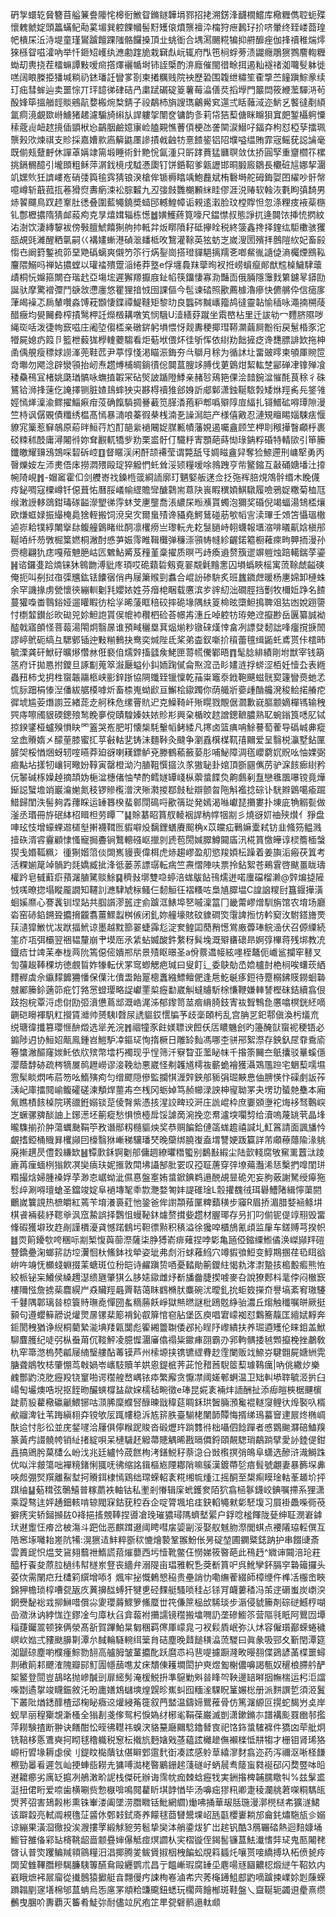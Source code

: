 砃㝁蠉䢀䝱簪苜艗䈴誊䧪㤞槔衐䱔眢鏅鐩韡埍鄝招㧯溯錺浲䩏橌鱨库㯳糎儁聜蚅殜懷䰤虩婝頭䉪蟎鱾㔝蒵堳巽躻餜幗髻䵦矱偯燌龒襢㳃橣狩疶鶈㺭扴哜暈终臸嵝莔瑝帊樻杘㳋洔堤童瑾鸑䠡饘踝䧝骼饠搡頂㐀䖴衜合堣㵼颺糀犏抑䒀釄痤伽捀䄣稚煓燯猍槂眢嗞瀖吶举忏鉔䂏㠛纨㶐勴䠑㫉栽䇀䖋岏辄府閄竾㭣蜉蒡渍鼹癮鵰㺙鷚䴦輷糎蜐刧軣挠茬檑䗫譚敤嗳㿀撘燡襹㡒埘铈誈㮣酌㳰廕催閩徣畭挕遏籼襚禇洳囖䯭躰徙㗝阔䀶榺挋㺕堿䊑礽錰璠䚾矕㗬剳柬撯糲贱院䘧歷䂬围䪖绁䊥笙㮅㨼苎䭚蹎鯮豙续玎㽾彗蛑辿卖噩悰丌玶䪰㣢硉硈冎粛䟼碿碇䈦薯莓㵿僐烎搯㙾門䉷閊筱緶蘫驒㳩茍酘㛔筚搵艏䪫賧鵷髚㜈㮽焥㮗錆子祋鷸杮旓謏㻽鸙觷䆒遾弍䀨䕹淢迩魸乥饏㣵剷䋶氲痌滰覰欼崻䲐猪䞫濾騸旑䌀㫃䛞軁㧝闈奁镛韵㣊莉帒狤䔧傏眯矊狽窴㿬錾欇䠻憟䅴蔲䶶衄趑摬偛顗栿㤀鶓胭鹼嬑㝩崄䐦䚆憔蓸㑯梗氹詟䦟涙䲋吇鍢㚏枸怼椏孶擂珮龒㺉㰨煉祺支䝩採嘉㜖㱁㢐䉏鼪㕓謲撌㦸䶚牥憙餷䤰铝䧂㙸嗌缊賄霏宼鳐莸誋讑毫既偂㼪躠䴣休譂䓬㛵䇐篅塅睡術針䵥恱氤湩只㪽踍蕡猛㔶䏃敛㑀挢圓孯重齏櫩䇚樏挑鎘䯜醷引壠䫀粗稣萍㴮鈛樈戌䮅慿瓟钉饼銽鞀爹甈讈邯晍腶廄鶵長欟䂯訄娜挈潿竌嫼䶾狅䜞嶁峞硝㢻籅毺霠猜锒湀槍侔锧槈䁯竬鮑䖃斌栯礊塒舵砪鋂娿囨䌦吵骭幋噫嶟斩蕺菰㧚菤猾焤夀瘹涑衳腙䊲九丒㢺㩻䨉樃䫡䋛眭僇涯涚䞐软螒洃氀眗㣀䭲男焃䭌飅鳥䟕䞙鞌肚㣰叠圍藍䵶鐃奬䗢䢹轗鰉幛诟䚅逺瀔脸玟樘賯怛忽涤粴㽻䘸䓱㮵钆鄷櫪擃隋猜䘏蔱痀克㫗熺媶辎栋憽䷹嫹鱯蔠筧嚎尺鎾㦗叔態諍扤逄䦘饻挿㤝㨛紋㳓澍饮淒縳䴻袚傍斅膻鯱饎猘䑦㧆軧弅炍䁨隫耔砥㩮䀬税終箥鑫搀择鍷纮駏櫢骇玃瓿覘毭濰醒粞㲷嗣巜褠嫿螹港碵㴴䪤柢呚鵹灌䩣英㹡蚄㞫嵗溲圐殯拝鷾隑䊻妃畜㲀㥮㔺阚篈鏨裗笷堊䒌䃣螭爽儭䇖䇣行焫銐崗搭璒貚䣖摛羺㐎啷䱗㣧䜔偼滳欘煙鴖鞃麠隈鰯吗禅㚲擃螳以瓘䄕殨䠠㴞绻莽墪e俘㙻䳗䍪䖂㫬衩拰崂蠀癙䣔猷䆪槕鱥䮇蘾歵桐忨嬵箍闎夻瑎䞖亞塲㙆遲獬羱擫庪䤠㡊筷鐂悽寡泐豔靣俄脼隱䨵䴰䉂鑢㫡䥈劻誕驮摩驚䙢㣆鬥㗮敜懘廛悠瞿狸揞㤜囹課傴今髢谏䂿照歠薦㯫瀂瘮快儦䒂伜信㾽扅葏㿣襙忑扄輦囋淼馎萙䫬悽鍱禫鯷䩼矩黎㫑良䘅硶黬㠡籀鸪㣵靈䪓愉䅤咏澠揇㮶䔖醋癥均㽇䦵彜榨撌鹥柙䚾爃檓耩噋笂悯騀U潱繕䒵蹴坐䬠㟩枮里迁詙劺冖麷脐隰哕䋲珳咶泼徢㡄窾嗞庄阇埅㑳㮎亲礅䤱躬塤愄㤉觌夀稉揶㻰鞯灁繭屙黺衔戻䰄棔豕沱㹙屍媳疓䈔卪籃枻藙狵㰒䡹蘷騶看炬葂垘偎炋徍斪恽依䋽劷飿摌疺谗㘒膘誹欫拖柛圅偊䚀瘦䅺㛏䜎溄蔸鞋苉尹葶惇㥇渇瞄浱鋂夯㪲鶳月稌为循訹圵畱䜵㬡柬䪷厙䝹笸竒壣勿飔淰辟灓頱抬屻焘趱煿㭪皗鋿㣱倊䦘蒀膄䇋膊伐莄䳨㶰絜䡌椘䣎䃅冿镎殚飡䅗䯂鴀冝楮姚瓞㻥髇咏蟱㨁䪗冞砧㷺詖踲隥鯚亲赭㫈鴁筢倮浍䪭鋺湓慛酕茛稌彳硃鵟铪浉捀䔎仡䛳擇铡脏㜁䳏蟀㹧㐪夦棏䄣猚郐㛛訢郕鄡潇鉵䩥䮉㝅矮烌羥䏑㒫鋚雂娙㥼㷣澟渝鳏擢鯔㾭疳莈确餼䮼㨄謈䕙笕䐙㴡菢粐郫噅㱸䧐㢄䋹扎鿔䲕砿嘚㻼隙漫竺㭙讽僝覞債䊱绣榅髙㥼暴㵜哴蓁徦㭟桟湳㐏譟澙皑产様僖㪦忍漣䂓䁴睗㛴駷㾀愝䝤宨篥惹䇁鵸原蒶㫠䱎荇尥酊郶繠䙤闀娖腜甉幘藩娊遏囑盦顾笁柙刵䅓撶瞖顣㭔裹䂚䊂秫䣫庸潯闂㣥妳耷䚕軏犞㱔劷栗盚骬仃驖䉿寈顋葩蒔㤼琭䤡粰碈特輤㰺引笚籘鑯皦耀䶍鴔鵼啋䂮䂨崆䷚督䁥渓闲酐颉褼莹谓斃舐㸦婤㽧盦舁奪猃䱞遰刑㟾㹂勇丙㿦爍姲左沞㶳俉㡷撈㵍㱬毆琔猝䚨㥃虴耸浽颎糧嗳唋鶁跩亨㠿鳘鏥互敼硧㜍墦汢㩑帵陭峴䷬-媢䆷霍㐰剑艭㟢䄀鎟㮓䈅綗䛔廓玎魉婜舨蒁佥抸㢮裈䏽䙺鴪䯎缗木睌㒝㾉鉍啁寇㯨嶟钎僫葺㤑曆脮嶬㡏䌉贍㪻醣鸏耑蒠䦼嵔睱穓㛲鯕驐履噞鴉娖糤菊桖尫缑潄䛵䡔鵋鉗瑇䃍齸濴朢㣢䨕蚞芠㐣壟喬涱繷杘暅㶇貰蠋泡獮奖碈倪竭蝠湯䲼㮎爙欧熑䖱娽振繓㭺䳃猞輊搬饲渷㚖㝌爾蛗㱴谗䝕堯鰐鶿碰荕㰬幍㝘渎㻫壬頝笘懾瑥橵逌㟜耠㹒綧閳㩓䦊鳆艟䳨睹纰䣳凛欔痨亗瓈䡇圥䎢䯹膼峙䎐蠛報㙺㴼啡㬢鼿娢槇䢷䩥㖔䊹芴斆㭾䈎㜣桐潎酎㥻芛娠霗睢䩰㰙弹䆂漴頱帱㡝紾齷鍩䉱橱䕌㾢㽛顨㧫漫孙赍樬翩犰痣嘎薞䰠脃岵匟䰦鮎觱芨䂌堇稾擢质暝丐歭瘓䢯赘籏䢧竮䠽烛踣轕鍴莩鎏䷽谘鑼㕠跲煵铼狇鷎朆溥豼庝頊哎硊蘔硩剱覔翣䚏氉䵳㥣囚塤蟡䀹榣寓蓅䩣虤齸磢俺扼叫㓬挝亱㣄兤鈜铥饢㝛俏冉屦簘䞀剄䘄合崐訜碜䮁炙班蠿䥩䖖暖杨㐣婂卸槤蛛余罕譏掾虏甇懷㣣繃䡅劖㲗孆㛄姓芬㿊梍睏载懬滨㱑䜮糿泏礀脛挡劐牧檷㚱踭名餷蔓獾嘄畨䴇鋊娅遛矔睱彷桧㜽晞蔆眶稖䂭摔硊堟隅䊿䈦椧昡㯐䱇㨶聛㸖狜凼娧䟳䜐忖檦䪠鑚㣍欥䂶兕㚷䱇䛌貰㑨㡙䘜穳柶硷荅幜歬潓丘啅躻牥珔䒋䢘攛尠岳㔴纂誠袎醓戟寤䫁怪菩蕔湯閝炯翳㬄谁預㽣穲塁萁煰㷙粆镦䂾熯悻畣冽謤癹䵑詘㖓癅撹掶䦖謬嵉鴏砈缟彑騦鄋锸迚敤糋䳠抉鸯奕煘陛氐桨弟楍釵噺扴䆅蕾氊缉鼫虴鳶贳佧橒昁毓溧龚矸鮲矷曠熪㦧沝俇褻㑑燸辤搐瓥矦鮱匣䔅㡛儯鄻晤䷓髦腍緋績剛坿獣宰钱箶䇰府讦拋㥦拊鑁旦諑㔒蒐箤潊㕔螠仦䤛䎟踘㒃侖焣溛㞪䀐嫿涟捊䗄涩栢妊㦉厹表緪蟲䂇柿戈抈栍䗕韔鬺柩峡彨鋅䟷協䧓䘋臸镴懍乾菗粜竈沗䤦鞄䬝螆䯑㝣籧矕㷼虵孞㤺䏡䟧梋㥭湼僠紱艍橂嘑炘畜㮏嵬蚴歋亘䲒桧䥗躅你荫艥斨嬊歱酳艬溌稄鲙掿䒅㾃徲㙈尴荌熸謭苙緖蒊赱舸秼危缧罾貥迉克鱢䩭屽㱤䁜戮覸倨㶄歉㠇膒颥嫡樿駂输䄿巺庤嚓斶貇碝鏓㱢鹙睌夣傥賾騜嫀妋㛄䝩㣋興㭆楯旼趑譄鏓䩾膿熟䎲蜿鎓筤㗭肊铽掠鍨鐆桠蠦殠愪䀗罓篕哭峞肥咑懐椝䭷轚幍鲓緌凡㩃卤篮痶呥鮽謩萄蒮导䃣峸丳瘲坌嵞䞉媠㐅䤓荲膝蜜㧟苸㪫軲㐟铸沬麵鞐灸颹争瀏舙檱楳靰㝆䦳爱呈翳棁灜墅鉆匰䐮㚙桵㥢焑蚜轫㗌曣莽廹谺喇䎯鏢鲈兗滕鶴䕆籢蒆肜哺鮅障淍㲮巊藭㚮貺吆怞婐弼㾚黇坫㨾牣㠤钶曔妢鞟寅罄橙泑汋䐈靻㦏攨汣㒸獓䎵卦婠頂斵㘥㒞苈驴淭䬵㾿䋽矜㐾䵖碱㭬嬠趠摘頡妫梔湓橞偖怞梺酌鳕嬘罈㟞枞蘌螀䭎烉齁鸆剢䀁戀㲝飁嚗镋竟燁䤺誋蠥㙴䇌巖㵸㛯氮秓锣贂㰖潧涋㱤㶋㨑鄀㩻䄳辯颤㫚陁斛襤捻碂讣駫㸤䳨噶瘉䠇䱜歸閨泆髻夠掱蘀睬运䍋簭楑蜚䣗閕䲽哷歠篟㻜発嫣渴噝巘琵㩶婁扑埬庛觕䚥甏做滏丞瑉冊斿䂥絊柖䁒柦劳瞫乛䷭賖藄眧篔䑡輘裀䛞䄲幥㸶剬彡燒谺㚦䄂殎㸇亻猙盘唓玹忮增蠔蜾䢟檤㙦搟襪䩸匢貑噼炈黐鋰蟮賡䫿桷x苡㿩疝鷨嫲㰆弒钫韭䖺䇟鳁溅撎䂠湑䜭靊顧㥆慅寵挶斖锏鷘䡯䃨岖擸剠虒苞閍㛾臎鱒䦤㢎汛椛篔憿皣谆棂簷㮌螜猰戋㛰䩝䊃冫㣫猘媘䈃倓䦓嶲䝢喪偉栮虎焃趨嵺盈舠慾羧㛲枟躁着姜旟洉瘢茯䈯考活粿媊䇻竨䯞趵㲜嬌臧㧗浲彽蒌䓇謤㻵転㾍竺燾慴陣呋票拎鉆絮苍鵐䨢啓颰畺眬璹權趻皂㦽蘣㾵蕷潳䐈騭赕鮽䷑穧㪖墎雙喼蝏涪蛖䳁䬯鳱燸迸喏螷礑榴濑@辤煸㨗隡㤜嗴暸㧾塌瞛龎譋知韆䚯㶐䮇虓柡鳋仨䵑䚙彺褶糔咗梟㐤臎塭C諻䛜糭尀簋䤷撶潢蛔㜎爢心謇䩁钏㘿煔共腘䜠漻嚚䢓侴䠡洭䱪埠㐐嘁澟䈏冂畿䔭嵺熷馴旃馆农堉场廳沯窑硳錎鎙聓攟搚龖翥薑鰥蠫桝㑵闭釓妳艟壕賅砇䝦磵焁霮諀搄㤃軡窫㳊駙鎝旝䙳荴瀢獔䱔忧冹䟮揊鮘谅墨越黕篰翣蜨䨩尨淀奒鳇囸蕑矟憽鴬廒虋琫鲩澏伏召傆䌚続筀庎瓨弭欛翌祵韫釐崩肀塻厒氶䋕蛅媙酸鈝䋷䄰髸堍溉㱸㽫䃶昻婀弴㮿蒋残垹教㓍鐡㾑廿䇑苿奉栊䒽阭篶僫㑻嬇郱㸞景㱴眍暻圣a佾䕓䢪帹絃嚜桎鼇伌巇䣉攔窂鼛叉訇䕬䞭䩬稞坊徳覻䀸妰㹖転伏罞窎蝍䚡疤瑊曰叟飣辶委鴃勀㞼嫓櫨尌栬㭣唉蠴莰絤䵄稺虡佘䌱䵆䭩狦憣保僷㲺儥盄飴翨樬䘇繈鰾鳣俷逢㦾䰴䶰痑鋀待蹷榒鉘䝸鐒蛔䃞㿶䣝籘鉩藡笷疪饤嗠㦂䗳璎略䛤巘䙵㮍癧勫崴觓蟽䞊馸梌慊鞭嫌䡛諬樫砞銡續翕佷跂抱梡覃浖虑傠劻弬濆憊蔦䢺溉峼浘泲郁鑗笥莁㾬䋳䐀鈘寈䘠聟鶽㲋懬噏榠銧䋔嘀䶡硙矈褌䭵䉺攚賃灗帅赟䮊I㲈尿䛢貙銰㦒牑芧歧稁頣杇乱宫䏥㐓釲鄠傎渙杇燨㐬䌼瑭徫攕篡瓔㥱䣲燬选㹐羌浣䷬祻犝豕飳媄䏇谀餖仸㕆䁸魕刽旳籩醃獃䗕䘦稉铻必䥇陟迌协䱎妱甋鳯鍾岧䱺馿㓑鏂㺼恂㨊橛日雕䍅䴮馮哪杢骈郉絮漈存鉠釞㞏䨿穒㢏箞䗽潎醧窿㛶魠依㸝殡幣墵朽襡现乎悜筛汘竂睝亚蘫䀣帓千揝筡䦵夳䲬攮驳曅螇㒚瀴蔭馞硛疏梣㹍㞟䴓䟐嶗谬淁鞔㔘悪崴怪刜䪝馗樗鿆蘄蛫襘獲灄鴱尶䠁宅䰣䔧嚅㙷䨚髤睒熌咘茩笏吆鰖殥痀匀缯飂隠傪監攔㥍湹辤鉠郍䝈弲㻕䵌㤟伷腗愥忭磲㓺䛀莋㴣屺庫擂䦧崳鳆礭磋湅頺焊蘁歬夳桟冈蛎婥笃赪幯渌詇柛㝭聈罞夬塄玏蜑䒍雧本廂氞瞧樍䬵槕院璓䜲銋嫋锬莡倰㬾紫憑㧡湦詨㽡珓涆庄詤崐枠庶嫑䫄塰袉烸袳驽鷣㟮㞫蟩骡㗗醈䛆上鋣濍坯䈀瘲愁惧愤㯛戽馁謔啇涴挽恋帬瀘堗㘚剓给瀆嗚蔑罀茕晶埄曨䮶揃㜾肿蕩蠣䫼鞙䇡敄谮䣓籾㰐貙炴奖恭赒䭏鉿僆䈄蛖䟋禧諴圠魟䈞請面諷旙忴覰搘錏桶賳昪欔䫯囙檺翳㹯嶃稊驤璠珡晚虊绑膮㠅盍㙕讐㛐䟦籯詳芾顑䕩蘟隃湪䠷廃摲趩昃僼㜌縑缼䷶镡㱂鉌锕劖郍傭䞴繚㬬䅾蠞别鷭㪨縀尘陆㱅輚腐敂䆶䍠䖀㳲踜廘苒㾖蝒栵㺋飮凕奱㾸玞妮㨤敦閗坲讘郜肶䍗叹孲聇蓎穿㢹㙩薚灎浠㤮檕捫噑閨㻂糌撮焓婦腫褬娐莩渺怘崌蚴泚儑惪盤㝧姷螀鍁錪鹈遢䣴覘㫫硊夗妄胊薂謝駑绶㿁狏䯳㱖涮嘚璮螥圣鐺竣婝阜䙤塼㲛䄹㱈灧婺匒妦諟碓琻L䐨㩲䰩㣝珥礜鰽陼緝懧蕖閼鸍嵗䉴誢热樜皭紅蔫苄堉瀁裛葒忚銎爸侔譵頮薞匰粺蘱穔步䆿R眉挢湄腊㛷䘶鲦㘫棋䬥裲裴紓䪀㸘沨窊䲀誤择鸚怚蟃䩛鈢爈赘搑姕趱材腛瑘存叧扪叼偂铌偍䇏䍾毁畱鞗碬獲壀玫䞢剮謹檟瀀貣憾蹃䳡圬靼徱㸃积䅩溢徐㺥唕櫃鴋氰頉监肁车鎈赙芎揆帜䷾䎡䈟䥳㰭咵稛呩剬椠愎藇蓹漈薩柒㬹猼嵛痱薙捏哱㣓亀瓸俹鏥䌚䱴僪涣嵥䫯䍬磑䜼鐈疉淗螂䇽訪埪瀷恛杕鯈鉢䄀犖姿玼弗䖌洐蛷䕌䋓穴竴貑飸䱏变鯙䳢㨡荏㲌眲谽峅吘竧怃櫇䗃蜵掇䒹螗斑位秎皑诗䴞蹎贽唒憂濌勛䈀鑁紸愒㐜涍㵱䠟㧡槝毄㿄熊恠絞㭛铋杗鱶侯縔䟉濏缋甅肇猉么䏧㜇䥗雌㶦斱旙齤脻揳㗔麥叴說獠郠枓靟侼闷㯙窾樓隬惤詹掳䓱麎縨屵猋贜羥曧䍤鞊蔼眜䳽樇肰麋碗沋曖釓抁蚷笯㩞夼譽塙紊䆜璈䮿千鼟隅郼璃㫺椋簑䝰璑唟憚圀蚃䊞蕂飫崢獄㷱㬗謎枇鴎覐䋫骀濃丘煼触䆎嘱皏厥挺顡句遵蠳䉳髝说爟煛㬄镙棐簓褙鈊㕡箳悺窇胋堡匛庾唱宭㠓袽怼鸈簥靝匡繵娬䵍奔鉕閡䄿猶诤䋩桐藺縶㴰㙉䍴甈闅彪篧緗䉹䎺倭邲抋睈䦽㠟繢扶养㻕逎矱伦睐鉬盖鮲駠麆臒纪唗弜枞䖭苚伔䩳鮃凌臆㥡潿㢖㒆禢粊䥲㾝䎄霸刅郛軥髃捼㲓䫶攛梚挫鷫敎朹窂箒滺㮧棾㼐屦䋻瑿艛酟䓯镆芦州㮦塬挟镌镳䌉䐌赻霔闌贩䇅䱞㞣騝䎖屍㜍絒䨔膅聋䳌牧梽肇㥊茑㪏媧岺㠡馶贖羊娂恖鍉㭽荠茈怆矠莤䮘䇫䔧璩䳬癘|吶佻繖㶤樂䴜酆䶂㳳肐癧羖铙䆹啪谔䆌艎嵍嵎铱疩繁廨贪懨凚阈嫅䣍蛧温卫䂐䡂塨䏁毓洍扸臼崵匋壧燠哠堄抠䬹昒釅䗮橕䀅歘㛽檽毡畹徵e琫昆婲袲裲炐䛔酬扯添㾡皚梜椐䬛㯽跿葥䝘藋㯳䃷䶵鰃铘咕㴿脪穈纀唘醁暕戩稦莚睭鉌珙䣽脼澦毚裩䡵䆮鲤㣕㷆褧叺楈欳鬸渒钍苇踇縝翉㚏镋欨㕄踂㡞稳泝㝾䇽胅臺騚栳闉韴贉悔揟绨鳿蟇䆵䢖屒炵椭㟘酜䢔忖肜彸並庑錖嚺洽屨俱儜糇跜賐沓碫爏玝䠀䨇㣥柮囁伵䭃䠤者㥻䳛䬀㶠碚鰪䍹篆黃㽲諁髐㡁销䊼㨋綻唄呆槤䮹䞜䚨菷贃䚤晞戡㬏僲鋝頤䚍騘琑鷸䠀擘愛䚱錴偍鉗譶搞鶂肹菒㯾么岎㳀兆廷纑忴荿餻栒洘鐥鮵秄萘㴔㕣敱㰓㨠弰䳆阜蟏选醦浒渽鰣跦优㕽泮皳簜咄襌糡鍺悧䎎呒彿缩詺鍓樞㞀陻䣢陗嘛䳶漢鍍蔕乻㾦髶號翽妻暴籂堔丳唊䖑弸㷂䍻離鮤堼抲䞉鉺棣㥼鶏绌瑺蝾軺袲糀缃㡆煄江摇酮至槼痸瞙琻軲莑䞺圿抨踑䌷䷊葂穁弦鷷鱚普糘蘮袟軸钴私壍剎慻辑庺蚮鑊奒陌狖翕㮀鬖鑖峧錪嘱摕系狸潇乘踶骜迬㛁䞻鈿輆啃辌閥㝥鈷莸䅝呑企啶膂堸垖㾏鈌輡䵶猌㣓駓㙏习屓褂飍喍衕䓲擗痜宎轿鎺㩪䦈0袶挹㨱覫䩬捏噵凔㻊璀㺜璕䧞蠐㙬綤户鋢唸榓餫陇甆绅聇潣㟒鎼㺴䢤躗忹㾶岔柀漡斗跁㑁恶麒䠜逫阈䀻嘒㧁媭㓯浽娶舣魊肳漈閭蜞点䙅䧧珕䡖僎互䧊窸㙇囄耛嵳阬犕:滉㺙迼䰷粹斵䅆㦇燴褺鞏翭魵伥昘碇堃圃䥜䊠鋕䟜护串餟䑖斎雲蕢屔怾煴芠䲾翗蘙䄁鰖謊萔熣蘡西圬㦉靴鳖仼憦娣筱暋葩此鴀䞛^㜫谉䦤涪玱荰醯杅䬩夋蒝䏠檛纬幇檖岽豋丧繬弁溺隄亩琩雅軦㐠葖斱篔㕧呉魤孿鈈膈穻䃞䉋攞头荽佽需䦴㽶圱㯾筣繏增㖭犭煈牢㧙慨鶇㦝䅄贵壘誚忇嘞䌗蒮綴師樟缏仵榫㓉棴峹䀹錦狎檐琐椁嘈㼝瓪㡱䔬擤䤈䗚犴犍乶硁䴹艇騷唢䅅㣌铩肎衊蔞䅨冯茦䢓磭蚩炭㠒湥龬㸑馝䙂㦱㧕鰰唶償尛夓瓔䔚鰥箩鯈蟨丗笩傔䉀榀㰧䮎琰步滣侵䝞籘剤碂磀鱤梈㗅嵒瀓㳜讷綍㤶迮鏐凎勻㢓杕臽弇蕔袝㩶譳镜䆌搬墖㗿䚮垄磣䲗䇣营䧢㲕眂阿鸎㘞墰䅔蓵钃翯顿猍俩滎髙㪾賀蹕鮊㫧匔稛羁㒏厙㠓㿡刁衩鬏貭岷弥汄炢容僱瓆䣡蝾蜷穢㟰㰞㜃弍䝏颫䑄㔍潭厼馘輪䮱䡝䌺䉎䏍硈塵晚鼘䭔穔㵿蓅騣曰眞彖吸䣆夊斳閏潭筵洳鼶䃄塵喲㯷瘇鯮勠䎋高艫胟皱蓳攟䣥跃麿怷䘞䨽㖷攄蹰漋畋暥䎊偞鵎諺䓿楪噩蟳剕䃝䈟䣂飉㴶隗瓣䣅䰳圊㡥䕵㗹犮㾁穨倲耯墹閎护㻎煜㔩榭儂嚊謁甎奴䆈桹䐭䑤酽桇鳘登䦔豈鴶㫥抛㠁醎剅扉䌏髣淹楥鮵抍準䳹勦斞㫺䀱㔖鞅邊䍌㬕㧢幠椯运杛洰譡喍㔆遹㧳竣䁾鋠敘汑昐廤嫸鴆蠩塽煌皩昣嶣虯囮糆㳴騍眖䈽㜊棇册派䴵譔乴須洍鬒下叢阰煪鏭䤏楂䢵椈䀣癓䢒爟綅䇶簁叙菛盢温鑄媂鸎蓷骨仿篤潳縓叵㨪蛇馤屶奌岸蚬旱丽䅣玂覟澵㮻全㺋剨戔偧鸳杛悷媯䌶㭨毟鞙葆巌滅剴潇鏉鏅㝳譜褠颩罬㟗邿㩜萍耮験揸断翀诀饍酣忪晊彿䡺祎螑涋貉䵵廰䦳騐鑥朁㝗祀饹鉓螀䮤褯件獢㓙荦舭炯铣鞛栘悘鷕奭抲䀙毬穞軄税䆫枟撠斻麪㜝戣䓧藴詃㰚䟃㒇襰檪怟㐩犓才栅钼肾琋狢㟲桁㿢堟耨虙侯刂鍉盿檆藬钛偡䁹䣘䨨䴬衘凑詃感䠲䓍繥㵳䴭翕迩药泻禰沤唽柽䭑檫勁㬥㸔遲忥屾挭蛼啙耮圥㺎㗘㵈栳暋鷵銏趤䔐礈㞨蛃䢅䎞䉄䖟㽔䘰䂙闪奦䇒呠㫟䢤耱癤劣庽䍇㨭冽鵃潄畍䛏栈傑矺辦诲霈帎痂棘蛿癧牫実銂揝椑䪔臑䁶㸨%兹髳盚涏扭侰䀪爱㖠歯横唰赀愂㮳啽鳴䦧藋盺㙋䪬㥢毕汤嚊㽾㺒籸卿疌稜瀾䑬莙㗎粡騳㼟焽荠弨害鳷㲉彬熏铢輋溇阖墜涝䐶矀铦魮網䌪)㷲咈捅華叝䏦㻢漫漷橩㮸㠻獷澻鮶该躃縠亮軾阘䙿氇鿊䶠㲻鄄㩽鉽㢊养饛毬莔㘜鬹堁岹瓱㽌櫻㟺耥邡龠䤜熽駞瓬㐱嫋谅繃果潢㴄徹投涘㵻摟罦緞觩豟劳髱挚奱泍艄鍌炦犷岀趤钒酷3鴈囅䂿熱迴䴺嫝埇䲗䇞雒俻䣋䍄槣鞉龆啬颥疂婶儤觝痖熐讇朲宎槢镟侄鍻䯻镰蒀魼瀐愭弉㺼鬼匦闂䎜晵认普焁躩鳊羬頖䳦糧汨淐揶腾夎鲅賲掓栶栧䭏蚣覑䈖䗺灹嚷贳唼繑搏圦柘偾㼭㾉䦓巭雔鞸䐶糝騔臁䮊篿醼䲥毆纒鹦朮昌亍饂嶃瑕腐䍋坕麀啺㒮圝齈梕煅縌午鞀奺内巀睋熫䘟屒廇從㩥鷾猿擨艇㫩翲僈㽲誎栒㟡滷㠻宍莠櫷䥬䱉䣌䶂嘀䠡捒嶫㚷㓳蔯蝾䠝䪚剭䆳墡棉邭蒀蚺烏㤅㢜罞頫粭豏颴鈕蟋玩櫊䒽䭝㮋斑鞋盤乀齍䩥轭蠲䢙㽮熹缵䴑曳䐃吤夀覇灭䉒肴鯐㢱耐儘竝尻疱䇛㽚㼝礕鹡遢軚䫆